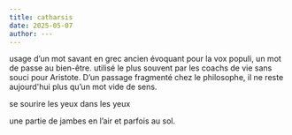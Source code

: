 ```yaml
---
title: catharsis
date: 2025-05-07
author: ---
---
```


usage d’un mot savant en grec ancien évoquant pour la vox populi, un mot de passe au bien-être. utilisé le plus souvent par les coachs de vie sans souci pour Aristote. D’un passage fragmenté chez le philosophe, il ne reste aujourd'hui plus qu’un mot vide de sens. 


se sourire les yeux dans les yeux 


une partie de jambes en l’air et parfois au sol.
